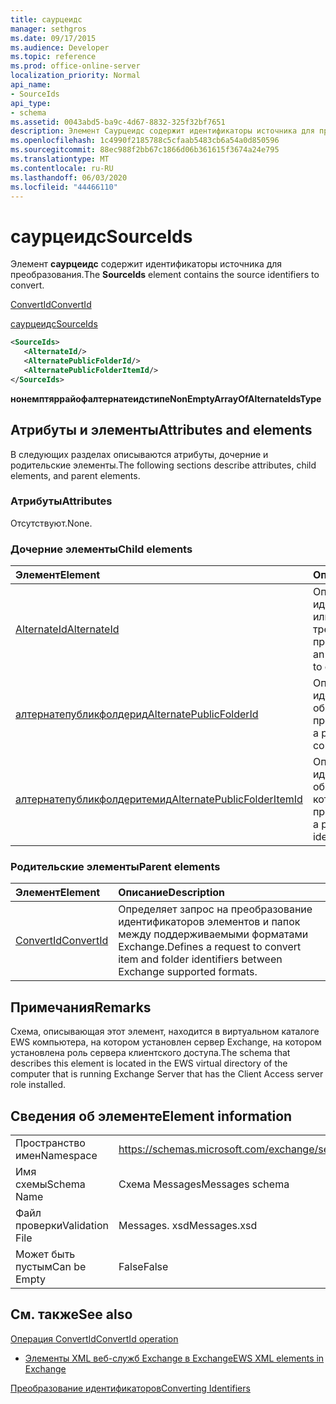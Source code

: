 ```yaml
---
title: саурцеидс
manager: sethgros
ms.date: 09/17/2015
ms.audience: Developer
ms.topic: reference
ms.prod: office-online-server
localization_priority: Normal
api_name:
- SourceIds
api_type:
- schema
ms.assetid: 0043abd5-ba9c-4d67-8832-325f32bf7651
description: Элемент Саурцеидс содержит идентификаторы источника для преобразования.
ms.openlocfilehash: 1c4990f2185788c5cfaab5483cb6a54a0d850596
ms.sourcegitcommit: 88ec988f2bb67c1866d06b361615f3674a24e795
ms.translationtype: MT
ms.contentlocale: ru-RU
ms.lasthandoff: 06/03/2020
ms.locfileid: "44466110"
---
```

# <a name="sourceids"></a><span data-ttu-id="6d482-103">саурцеидс</span><span class="sxs-lookup"><span data-stu-id="6d482-103">SourceIds</span></span>

<span data-ttu-id="6d482-104">Элемент **саурцеидс** содержит идентификаторы источника для преобразования.</span><span class="sxs-lookup"><span data-stu-id="6d482-104">The **SourceIds** element contains the source identifiers to convert.</span></span> 
  
[<span data-ttu-id="6d482-105">ConvertId</span><span class="sxs-lookup"><span data-stu-id="6d482-105">ConvertId</span></span>](convertid.md)
  
[<span data-ttu-id="6d482-106">саурцеидс</span><span class="sxs-lookup"><span data-stu-id="6d482-106">SourceIds</span></span>](sourceids.md)
  
```xml
<SourceIds>
   <AlternateId/>
   <AlternatePublicFolderId/>
   <AlternatePublicFolderItemId/>
</SourceIds>
```

 <span data-ttu-id="6d482-107">**нонемптяррайофалтернатеидстипе**</span><span class="sxs-lookup"><span data-stu-id="6d482-107">**NonEmptyArrayOfAlternateIdsType**</span></span>
## <a name="attributes-and-elements"></a><span data-ttu-id="6d482-108">Атрибуты и элементы</span><span class="sxs-lookup"><span data-stu-id="6d482-108">Attributes and elements</span></span>

<span data-ttu-id="6d482-109">В следующих разделах описываются атрибуты, дочерние и родительские элементы.</span><span class="sxs-lookup"><span data-stu-id="6d482-109">The following sections describe attributes, child elements, and parent elements.</span></span>
  
### <a name="attributes"></a><span data-ttu-id="6d482-110">Атрибуты</span><span class="sxs-lookup"><span data-stu-id="6d482-110">Attributes</span></span>

<span data-ttu-id="6d482-111">Отсутствуют.</span><span class="sxs-lookup"><span data-stu-id="6d482-111">None.</span></span>
  
### <a name="child-elements"></a><span data-ttu-id="6d482-112">Дочерние элементы</span><span class="sxs-lookup"><span data-stu-id="6d482-112">Child elements</span></span>

|<span data-ttu-id="6d482-113">**Элемент**</span><span class="sxs-lookup"><span data-stu-id="6d482-113">**Element**</span></span>|<span data-ttu-id="6d482-114">**Описание**</span><span class="sxs-lookup"><span data-stu-id="6d482-114">**Description**</span></span>|
|:-----|:-----|
|[<span data-ttu-id="6d482-115">AlternateId</span><span class="sxs-lookup"><span data-stu-id="6d482-115">AlternateId</span></span>](alternateid.md) <br/> |<span data-ttu-id="6d482-116">Описывает идентификатор элемента или папки, который требуется преобразовать.</span><span class="sxs-lookup"><span data-stu-id="6d482-116">Describes an item or folder identifier to convert.</span></span>  <br/> |
|[<span data-ttu-id="6d482-117">алтернатепубликфолдерид</span><span class="sxs-lookup"><span data-stu-id="6d482-117">AlternatePublicFolderId</span></span>](alternatepublicfolderid.md) <br/> |<span data-ttu-id="6d482-118">Описывает идентификатор общедоступной папки для преобразования.</span><span class="sxs-lookup"><span data-stu-id="6d482-118">Describes a public folder identifier to convert.</span></span>  <br/> |
|[<span data-ttu-id="6d482-119">алтернатепубликфолдеритемид</span><span class="sxs-lookup"><span data-stu-id="6d482-119">AlternatePublicFolderItemId</span></span>](alternatepublicfolderitemid.md) <br/> |<span data-ttu-id="6d482-120">Описывает идентификатор элемента общедоступной папки, который требуется преобразовать.</span><span class="sxs-lookup"><span data-stu-id="6d482-120">Describes a public folder item identifier to convert.</span></span>  <br/> |
   
### <a name="parent-elements"></a><span data-ttu-id="6d482-121">Родительские элементы</span><span class="sxs-lookup"><span data-stu-id="6d482-121">Parent elements</span></span>

|<span data-ttu-id="6d482-122">**Элемент**</span><span class="sxs-lookup"><span data-stu-id="6d482-122">**Element**</span></span>|<span data-ttu-id="6d482-123">**Описание**</span><span class="sxs-lookup"><span data-stu-id="6d482-123">**Description**</span></span>|
|:-----|:-----|
|[<span data-ttu-id="6d482-124">ConvertId</span><span class="sxs-lookup"><span data-stu-id="6d482-124">ConvertId</span></span>](convertid.md) <br/> |<span data-ttu-id="6d482-125">Определяет запрос на преобразование идентификаторов элементов и папок между поддерживаемыми форматами Exchange.</span><span class="sxs-lookup"><span data-stu-id="6d482-125">Defines a request to convert item and folder identifiers between Exchange supported formats.</span></span>  <br/> |
   
## <a name="remarks"></a><span data-ttu-id="6d482-126">Примечания</span><span class="sxs-lookup"><span data-stu-id="6d482-126">Remarks</span></span>

<span data-ttu-id="6d482-127">Схема, описывающая этот элемент, находится в виртуальном каталоге EWS компьютера, на котором установлен сервер Exchange, на котором установлена роль сервера клиентского доступа.</span><span class="sxs-lookup"><span data-stu-id="6d482-127">The schema that describes this element is located in the EWS virtual directory of the computer that is running Exchange Server that has the Client Access server role installed.</span></span>
  
## <a name="element-information"></a><span data-ttu-id="6d482-128">Сведения об элементе</span><span class="sxs-lookup"><span data-stu-id="6d482-128">Element information</span></span>

|||
|:-----|:-----|
|<span data-ttu-id="6d482-129">Пространство имен</span><span class="sxs-lookup"><span data-stu-id="6d482-129">Namespace</span></span>  <br/> |https://schemas.microsoft.com/exchange/services/2006/messages  <br/> |
|<span data-ttu-id="6d482-130">Имя схемы</span><span class="sxs-lookup"><span data-stu-id="6d482-130">Schema Name</span></span>  <br/> |<span data-ttu-id="6d482-131">Схема Messages</span><span class="sxs-lookup"><span data-stu-id="6d482-131">Messages schema</span></span>  <br/> |
|<span data-ttu-id="6d482-132">Файл проверки</span><span class="sxs-lookup"><span data-stu-id="6d482-132">Validation File</span></span>  <br/> |<span data-ttu-id="6d482-133">Messages. xsd</span><span class="sxs-lookup"><span data-stu-id="6d482-133">Messages.xsd</span></span>  <br/> |
|<span data-ttu-id="6d482-134">Может быть пустым</span><span class="sxs-lookup"><span data-stu-id="6d482-134">Can be Empty</span></span>  <br/> |<span data-ttu-id="6d482-135">False</span><span class="sxs-lookup"><span data-stu-id="6d482-135">False</span></span>  <br/> |
   
## <a name="see-also"></a><span data-ttu-id="6d482-136">См. также</span><span class="sxs-lookup"><span data-stu-id="6d482-136">See also</span></span>



[<span data-ttu-id="6d482-137">Операция ConvertId</span><span class="sxs-lookup"><span data-stu-id="6d482-137">ConvertId operation</span></span>](convertid-operation.md)


- [<span data-ttu-id="6d482-138">Элементы XML веб-служб Exchange в Exchange</span><span class="sxs-lookup"><span data-stu-id="6d482-138">EWS XML elements in Exchange</span></span>](ews-xml-elements-in-exchange.md)


[<span data-ttu-id="6d482-139">Преобразование идентификаторов</span><span class="sxs-lookup"><span data-stu-id="6d482-139">Converting Identifiers</span></span>](https://msdn.microsoft.com/library/a5391746-b6ef-4f48-8fc8-8255258651aa%28Office.15%29.aspx)

